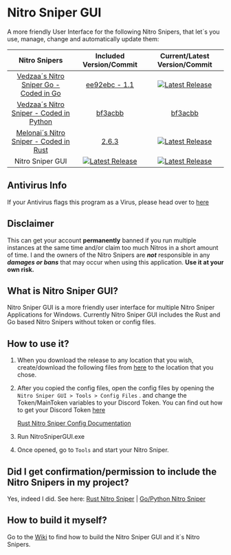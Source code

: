 # Nitro Sniper GUI
A more friendly User Interface for the following Nitro Snipers, that let´s you use, manage, change and automatically update them:

| Nitro Snipers                                                                                    | Included Version/Commit  | Current/Latest Version/Commit
| :----------------------------------------------------------------------------------------------: | :----------------------: | :---------------------:
| [Vedzaa´s Nitro Sniper Go - Coded in Go](https://github.com/Vedzaa/NitroSniperGo)                | [ee92ebc - 1.1](https://github.com/Vedzaa/NitroSniperGo/commit/ee92ebc8456512b74293a80b02250afdc2f62f67) |  [![Latest Release](https://img.shields.io/github/v/release/Vedzaa/NitroSniperGo.svg)](https://github.com/Vedzaa/NitroSniperGo/releases)
| [Vedzaa´s Nitro Sniper - Coded in Python](https://github.com/Vedzaa/NitroSniper)                 | [bf3acbb](https://github.com/Vedzaa/NitroSniper/commit/bf3acbb0a5ce456b57b8bc5877c06a6dbd153806) | [bf3acbb](https://github.com/Vedzaa/NitroSniper/commit/bf3acbb0a5ce456b57b8bc5877c06a6dbd153806)
| [Melonai´s Nitro Sniper - Coded in Rust](https://github.com/Melonai/rust-nitro-sniper)           | [2.6.3](https://github.com/Melonai/rust-nitro-sniper/releases/tag/2.6.3) | [![Latest Release](https://img.shields.io/github/v/release/Melonai/rust-nitro-sniper.svg)](https://github.com/Melonai/rust-nitro-sniper/releases)
| Nitro Sniper GUI                                                                                 | [![Latest Release](https://img.shields.io/github/v/release/PeterStrick/NitroSniperGUI.svg)](https://github.com/PeterStrick/NitroSniperGUI/releases) | [![Latest Release](https://img.shields.io/github/v/release/PeterStrick/NitroSniperGUI.svg)](https://github.com/PeterStrick/NitroSniperGUI/releases)

## Antivirus Info
If your Antivirus flags this program as a Virus, please head over to [here](https://github.com/PeterStrick/NitroSniperGUI/issues/1)

## Disclaimer
This can get your account **permanently** banned if you run multiple instances at the same time and/or claim too much Nitros in a short amount of time.
I and the owners of the Nitro Snipers are **___not___** responsible in any **___damages or bans___** that may occur when using this application. **Use it at your own risk.**

## What is Nitro Sniper GUI?
Nitro Sniper GUI is a more friendly user interface for multiple Nitro Sniper Applications for Windows. 
Currently Nitro Sniper GUI includes the Rust and Go based Nitro Snipers without token or config files.

## How to use it?
1. When you download the release to any location that you wish, create/download the following files from [here](https://github.com/PeterStrick/NitroSniperGUI/tree/master/configfiles) to the location that you chose.

2. After you copied the config files, open the config files by opening the `Nitro Sniper GUI > Tools > Config Files` . and change the Token/MainToken variables to your Discord Token. You can find out how to get your Discord Token [here](https://github.com/Tyrrrz/DiscordChatExporter/wiki/Obtaining-Token-and-Channel-IDs#how-to-get-a-user-token)

   [Rust Nitro Sniper Config Documentation](https://github.com/Melonai/rust-nitro-sniper#configuration)

3. Run NitroSniperGUI.exe

4. Once opened, go to ``Tools`` and start your Nitro Sniper.

## Did I get confirmation/permission to include the Nitro Snipers in my project?
Yes, indeed I did. See here:
[Rust Nitro Sniper](https://github.com/Melonai/rust-nitro-sniper/issues/11) | [Go/Python Nitro Sniper](https://github.com/Vedzaa/NitroSniper/issues/17)

## How to build it myself?
Go to the [Wiki](https://github.com/PeterStrick/NitroSniperGUI/wiki) to find how to build the Nitro Sniper GUI and it´s Nitro Snipers.
